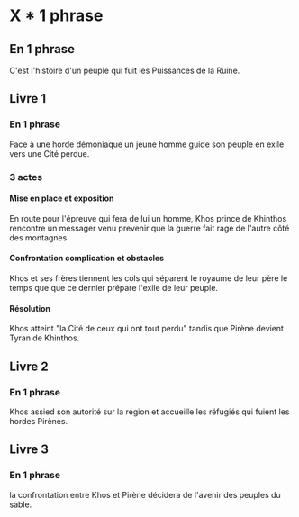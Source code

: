 # X * 1 phrase

## En 1 phrase
C'est l'histoire d'un peuple qui fuit les Puissances de la Ruine.

## Livre 1

### En 1 phrase
Face à une horde démoniaque un jeune homme guide son peuple en exile vers une Cité perdue. 

### 3 actes

#### Mise en place et exposition
En route pour l'épreuve qui fera de lui un homme, Khos prince de Khinthos rencontre un messager venu prevenir que la guerre fait rage de l'autre côté des montagnes.

#### Confrontation complication et obstacles
Khos et ses frères tiennent les cols qui séparent le royaume de leur père le temps que que ce dernier prépare l'exile de leur peuple.

#### Résolution
Khos atteint "la Cité de ceux qui ont tout perdu" tandis que Pirène devient Tyran de Khinthos.

## Livre 2

### En 1 phrase
Khos assied son autorité sur la région et accueille les réfugiés qui fuient les hordes Pirènes.

## Livre 3

### En 1 phrase
la confrontation entre Khos et Pirène décidera de l'avenir des peuples du sable.